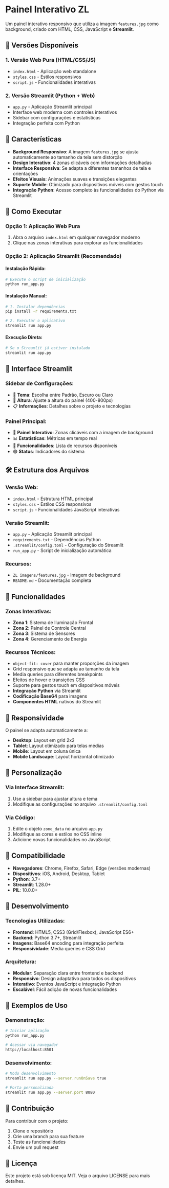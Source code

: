 # Painel Interativo ZL

Um painel interativo responsivo que utiliza a imagem `features.jpg` como background, criado com HTML, CSS, JavaScript e **Streamlit**.

## 🚀 **Versões Disponíveis**

### 1. **Versão Web Pura** (HTML/CSS/JS)
- `index.html` - Aplicação web standalone
- `styles.css` - Estilos responsivos
- `script.js` - Funcionalidades interativas

### 2. **Versão Streamlit** (Python + Web)
- `app.py` - Aplicação Streamlit principal
- Interface web moderna com controles interativos
- Sidebar com configurações e estatísticas
- Integração perfeita com Python

## 🎯 **Características**

- **Background Responsivo**: A imagem `features.jpg` se ajusta automaticamente ao tamanho da tela sem distorção
- **Design Interativo**: 4 zonas clicáveis com informações detalhadas
- **Interface Responsiva**: Se adapta a diferentes tamanhos de tela e orientações
- **Efeitos Visuais**: Animações suaves e transições elegantes
- **Suporte Mobile**: Otimizado para dispositivos móveis com gestos touch
- **Integração Python**: Acesso completo às funcionalidades do Python via Streamlit

## 🚀 **Como Executar**

### **Opção 1: Aplicação Web Pura**
1. Abra o arquivo `index.html` em qualquer navegador moderno
2. Clique nas zonas interativas para explorar as funcionalidades

### **Opção 2: Aplicação Streamlit (Recomendado)**

#### **Instalação Rápida:**
```bash
# Execute o script de inicialização
python run_app.py
```

#### **Instalação Manual:**
```bash
# 1. Instalar dependências
pip install -r requirements.txt

# 2. Executar o aplicativo
streamlit run app.py
```

#### **Execução Direta:**
```bash
# Se o Streamlit já estiver instalado
streamlit run app.py
```

## 📱 **Interface Streamlit**

### **Sidebar de Configurações:**
- 🎨 **Tema**: Escolha entre Padrão, Escuro ou Claro
- 📏 **Altura**: Ajuste a altura do painel (400-800px)
- 📋 **Informações**: Detalhes sobre o projeto e tecnologias

### **Painel Principal:**
- 🎯 **Painel Interativo**: Zonas clicáveis com a imagem de background
- 📊 **Estatísticas**: Métricas em tempo real
- 🔧 **Funcionalidades**: Lista de recursos disponíveis
- 🟢 **Status**: Indicadores do sistema

## 🛠️ **Estrutura dos Arquivos**

### **Versão Web:**
- `index.html` - Estrutura HTML principal
- `styles.css` - Estilos CSS responsivos
- `script.js` - Funcionalidades JavaScript interativas

### **Versão Streamlit:**
- `app.py` - Aplicação Streamlit principal
- `requirements.txt` - Dependências Python
- `.streamlit/config.toml` - Configuração do Streamlit
- `run_app.py` - Script de inicialização automática

### **Recursos:**
- `ZL imagens/features.jpg` - Imagem de background
- `README.md` - Documentação completa

## 🔧 **Funcionalidades**

### **Zonas Interativas:**
- **Zona 1**: Sistema de Iluminação Frontal
- **Zona 2**: Painel de Controle Central
- **Zona 3**: Sistema de Sensores
- **Zona 4**: Gerenciamento de Energia

### **Recursos Técnicos:**
- `object-fit: cover` para manter proporções da imagem
- Grid responsivo que se adapta ao tamanho da tela
- Media queries para diferentes breakpoints
- Efeitos de hover e transições CSS
- Suporte para gestos touch em dispositivos móveis
- **Integração Python** via Streamlit
- **Codificação Base64** para imagens
- **Componentes HTML** nativos do Streamlit

## 📱 **Responsividade**

O painel se adapta automaticamente a:
- **Desktop**: Layout em grid 2x2
- **Tablet**: Layout otimizado para telas médias
- **Mobile**: Layout em coluna única
- **Mobile Landscape**: Layout horizontal otimizado

## 🎨 **Personalização**

### **Via Interface Streamlit:**
1. Use a sidebar para ajustar altura e tema
2. Modifique as configurações no arquivo `.streamlit/config.toml`

### **Via Código:**
1. Edite o objeto `zone_data` no arquivo `app.py`
2. Modifique as cores e estilos no CSS inline
3. Adicione novas funcionalidades no JavaScript

## 🔌 **Compatibilidade**

- **Navegadores**: Chrome, Firefox, Safari, Edge (versões modernas)
- **Dispositivos**: iOS, Android, Desktop, Tablet
- **Python**: 3.7+
- **Streamlit**: 1.28.0+
- **PIL**: 10.0.0+

## 🚀 **Desenvolvimento**

### **Tecnologias Utilizadas:**
- **Frontend**: HTML5, CSS3 (Grid/Flexbox), JavaScript ES6+
- **Backend**: Python 3.7+, Streamlit
- **Imagens**: Base64 encoding para integração perfeita
- **Responsividade**: Media queries e CSS Grid

### **Arquitetura:**
- **Modular**: Separação clara entre frontend e backend
- **Responsivo**: Design adaptativo para todos os dispositivos
- **Interativo**: Eventos JavaScript e integração Python
- **Escalável**: Fácil adição de novas funcionalidades

## 📝 **Exemplos de Uso**

### **Demonstração:**
```bash
# Iniciar aplicação
python run_app.py

# Acessar via navegador
http://localhost:8501
```

### **Desenvolvimento:**
```bash
# Modo desenvolvimento
streamlit run app.py --server.runOnSave true

# Porta personalizada
streamlit run app.py --server.port 8080
```

## 🤝 **Contribuição**

Para contribuir com o projeto:
1. Clone o repositório
2. Crie uma branch para sua feature
3. Teste as funcionalidades
4. Envie um pull request

## 📄 **Licença**

Este projeto está sob licença MIT. Veja o arquivo LICENSE para mais detalhes. 